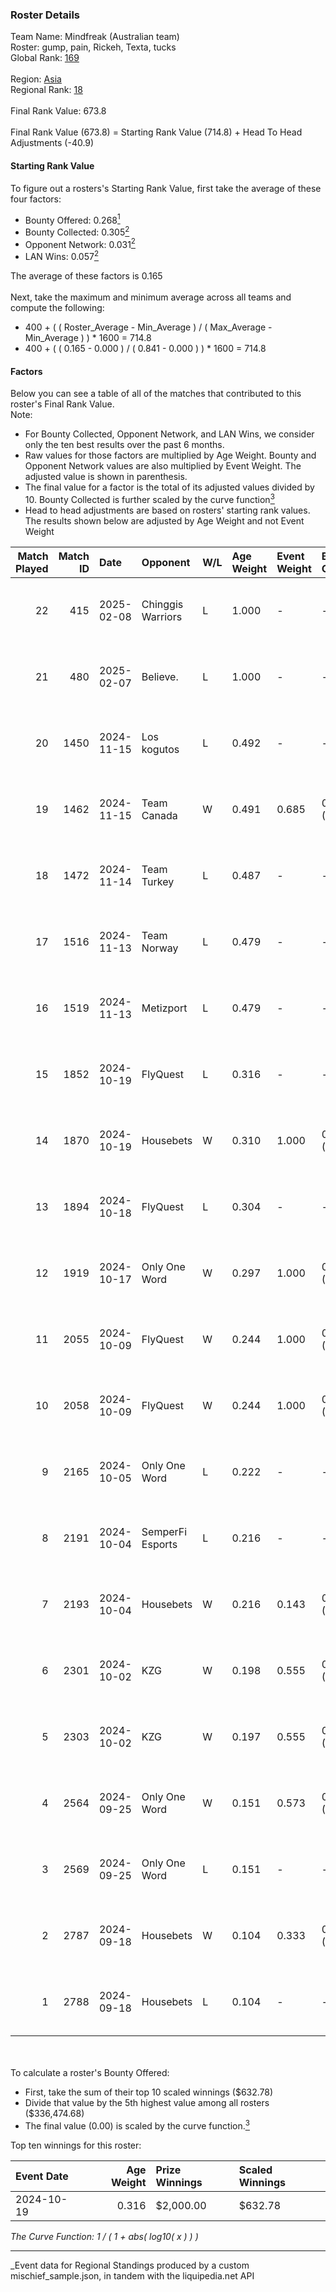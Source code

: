### Roster Details<br />
Team Name: Mindfreak (Australian team)<br />
Roster: gump, pain, Rickeh, Texta, tucks<br />
Global Rank: [169](../../standings_global_2025_03_01.md)<br />
<br />
Region: [Asia]( ../../standings_asia_2025_03_01.md)<br />
Regional Rank: [18]( ../../standings_asia_2025_03_01.md)<br />
<br />
Final Rank Value:  673.8<br />
<br />
Final Rank Value (673.8) = Starting Rank Value (714.8) + Head To Head Adjustments (-40.9)<br />

#### Starting Rank Value<br />
To figure out a rosters's Starting Rank Value, first take the average of these four factors:<br />
- Bounty Offered: 0.268[<sup>1</sup>](#table2)
- Bounty Collected: 0.305[<sup>2</sup>](#table1)
- Opponent Network: 0.031[<sup>2</sup>](#table1)
- LAN Wins: 0.057[<sup>2</sup>](#table1)

The average of these factors is 0.165<br />
<br />
Next, take the maximum and minimum average across all teams and compute the following:<br />
- 400 + ( ( Roster_Average - Min_Average ) / ( Max_Average - Min_Average ) ) * 1600 = 714.8
- 400 + ( ( 0.165 - 0.000 ) / ( 0.841 - 0.000 ) ) * 1600 = 714.8


#### Factors<br />
Below you can see a table of all of the matches that contributed to this roster's Final Rank Value.<br />
Note:<br />

- For Bounty Collected, Opponent Network, and LAN Wins, we consider only the ten best results over the past 6 months.
- Raw values for those factors are multiplied by Age Weight. Bounty and Opponent Network values are also multiplied by Event Weight. The adjusted value is shown in parenthesis.
- The final value for a factor is the total of its adjusted values divided by 10. Bounty Collected is further scaled by the curve function[<sup>3</sup>](#curveFunction)
- Head to head adjustments are based on rosters' starting rank values. The results shown below are adjusted by Age Weight and not Event Weight
<span id="table1"></span><br />


| Match Played | Match ID | Date       | Opponent          | W/L | Age Weight | Event Weight | Bounty Collected | Opponent Network | LAN Wins  | H2H Adj. | Roster                           |
| -: | -: | :- | :- | :- | :- | :- | :- | :- | :- | -: | :- |
|           22 |      415 | 2025-02-08 | Chinggis Warriors | L   | 1.000      | -            | -                | -                | -         |    -9.80 | gump, pain, Rickeh, Texta, tucks |
|           21 |      480 | 2025-02-07 | Believe.          | L   | 1.000      | -            | -                | -                | -         |   -23.32 | gump, pain, Rickeh, Texta, tucks |
|           20 |     1450 | 2024-11-15 | Los kogutos       | L   | 0.492      | -            | -                | -                | -         |    -3.66 | gump, pain, Rickeh, Texta, tucks |
|           19 |     1462 | 2024-11-15 | Team Canada       | W   | 0.491      | 0.685        | 0.000 (0.000)    | 0.040 (0.013)    | 1 (0.491) |     4.21 | gump, pain, Rickeh, Texta, tucks |
|           18 |     1472 | 2024-11-14 | Team Turkey       | L   | 0.487      | -            | -                | -                | -         |    -9.93 | gump, pain, Rickeh, Texta, tucks |
|           17 |     1516 | 2024-11-13 | Team Norway       | L   | 0.479      | -            | -                | -                | -         |   -10.47 | gump, pain, Rickeh, Texta, tucks |
|           16 |     1519 | 2024-11-13 | Metizport         | L   | 0.479      | -            | -                | -                | -         |    -1.30 | gump, pain, Rickeh, Texta, tucks |
|           15 |     1852 | 2024-10-19 | FlyQuest          | L   | 0.316      | -            | -                | -                | -         |    -1.45 | gump, pain, Rickeh, Texta, tucks |
|           14 |     1870 | 2024-10-19 | Housebets         | W   | 0.310      | 1.000        | 0.001 (0.000)    | 0.144 (0.045)    | 0 (0.000) |     3.54 | gump, pain, Rickeh, Texta, tucks |
|           13 |     1894 | 2024-10-18 | FlyQuest          | L   | 0.304      | -            | -                | -                | -         |    -1.39 | gump, pain, Rickeh, Texta, tucks |
|           12 |     1919 | 2024-10-17 | Only One Word     | W   | 0.297      | 1.000        | 0.001 (0.000)    | 0.233 (0.069)    | 0 (0.000) |     3.52 | gump, pain, Rickeh, Texta, tucks |
|           11 |     2055 | 2024-10-09 | FlyQuest          | W   | 0.244      | 1.000        | 0.105 (0.026)    | 0.223 (0.054)    | 0 (0.000) |     6.65 | gump, pain, Rickeh, Texta, tucks |
|           10 |     2058 | 2024-10-09 | FlyQuest          | W   | 0.244      | 1.000        | 0.105 (0.026)    | 0.223 (0.054)    | 0 (0.000) |     6.71 | gump, pain, Rickeh, Texta, tucks |
|            9 |     2165 | 2024-10-05 | Only One Word     | L   | 0.222      | -            | -                | -                | -         |    -4.33 | gump, pain, Rickeh, Texta, tucks |
|            8 |     2191 | 2024-10-04 | SemperFi Esports  | L   | 0.216      | -            | -                | -                | -         |    -5.03 | gump, pain, Rickeh, Texta, tucks |
|            7 |     2193 | 2024-10-04 | Housebets         | W   | 0.216      | 0.143        | 0.001 (0.000)    | 0.144 (0.004)    | 0 (0.000) |     2.51 | gump, pain, Rickeh, Texta, tucks |
|            6 |     2301 | 2024-10-02 | KZG               | W   | 0.198      | 0.555        | 0.001 (0.000)    | 0.211 (0.023)    | 0 (0.000) |     2.25 | gump, pain, Rickeh, Texta, tucks |
|            5 |     2303 | 2024-10-02 | KZG               | W   | 0.197      | 0.555        | 0.001 (0.000)    | 0.211 (0.023)    | 0 (0.000) |     2.28 | gump, pain, Rickeh, Texta, tucks |
|            4 |     2564 | 2024-09-25 | Only One Word     | W   | 0.151      | 0.573        | 0.001 (0.000)    | 0.233 (0.020)    | 0 (0.000) |     1.81 | gump, pain, Rickeh, Texta, tucks |
|            3 |     2569 | 2024-09-25 | Only One Word     | L   | 0.151      | -            | -                | -                | -         |    -2.97 | gump, pain, Rickeh, Texta, tucks |
|            2 |     2787 | 2024-09-18 | Housebets         | W   | 0.104      | 0.333        | 0.001 (0.000)    | 0.144 (0.005)    | 0 (0.000) |     1.26 | gump, pain, Rickeh, Texta, tucks |
|            1 |     2788 | 2024-09-18 | Housebets         | L   | 0.104      | -            | -                | -                | -         |    -2.03 | gump, pain, Rickeh, Texta, tucks |

<br />
<span id="table2"></span><br />
To calculate a roster's Bounty Offered:<br />

- First, take the sum of their top 10 scaled winnings ($632.78)
- Divide that value by the 5th highest value among all rosters ($336,474.68)
- The final value (0.00) is scaled by the curve function.[<sup>3</sup>](#curveFunction)

Top ten winnings for this roster:<br />

| Event Date | Age Weight | Prize Winnings | Scaled Winnings |
| :- | -: | :- | :- |
| 2024-10-19 |      0.316 | $2,000.00      | $632.78         |


<span id="curveFunction"></span>_The Curve Function: 1 / ( 1 + abs( log10( x ) ) )_<br />

---
_Event data for Regional Standings produced by a custom mischief_sample.json, in tandem with the liquipedia.net API<br />
